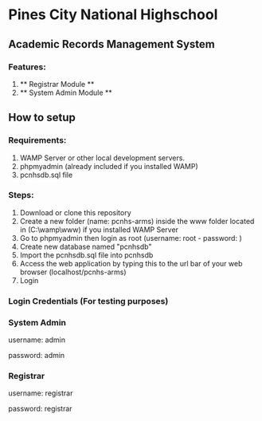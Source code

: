 # Pines City National Highschool #
## Academic Records Management System ##

### Features: ###
1. ** Registrar Module **
2. ** System Admin Module **

## How to setup ##
### Requirements: ###
1. WAMP Server or other local development servers.
2. phpmyadmin (already included if you installed WAMP) 
3. pcnhsdb.sql file
### Steps: ###
1. Download or clone this repository
2. Create a new folder (name: pcnhs-arms) inside the www folder located in (C:\wamp\www) if you installed WAMP Server
3. Go to phpmyadmin then login as root (username: root - password: <blank>)
4. Create new database named "pcnhsdb"
5. Import the pcnhsdb.sql file into pcnhsdb
6. Access the web application by typing this to the url bar of your web browser (localhost/pcnhs-arms)
7. Login

### Login Credentials (For testing purposes) ###
### System Admin ###
username: admin

password: admin

### Registrar ###
username: registrar

password: registrar